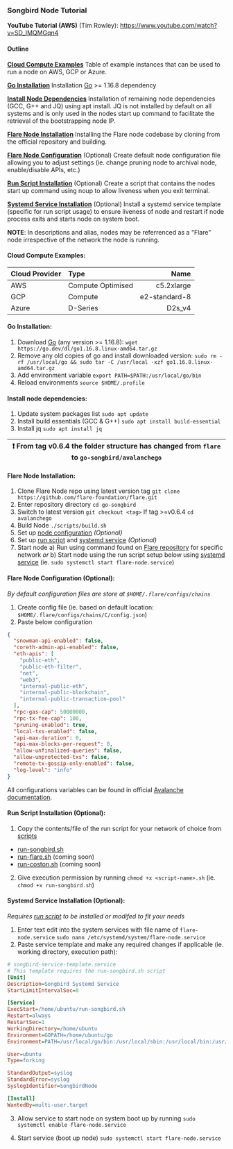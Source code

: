 ### Songbird Node Tutorial

**YouTube Tutorial (AWS)** (Tim Rowley): https://www.youtube.com/watch?v=SD_IMQMGqn4

#### Outline

**[Cloud Compute Examples](#cloud-compute-examples)**
Table of example instances that can be used to run a node on AWS, GCP or Azure.

**[Go Installation](#go-installation)**
Installation [Go](https://golang.org/doc/install) >= 1.16.8 dependency

**[Install Node Dependencies](#install-node-dependencies)**
Installation of remaining node dependencies (GCC, G++ and JQ) using apt install. JQ is not installed by default on all systems and is only used in the nodes start up command to facilitate the retrieval of the bootstrapping node IP.

**[Flare Node Installation](#flare-node-installation)**
Installing the Flare node codebase by cloning from the official repository and building.

**[Flare Node Configuration](#flare-node-configuration-optional)**
(Optional) Create default node configuration file allowing you to adjust settings (ie. change pruning node to archival node, enable/disable APIs, etc.)

**[Run Script Installation](#run-script-installation-optional)**
(Optional) Create a script that contains the nodes start up command using noup to allow liveness when you exit terminal.

**[Systemd Service Installation](#systemd-service-installation-optional)**
(Optional) Install a systemd service template (specific for run script usage) to ensure liveness of node and restart if node process exits and starts node on system boot.

**NOTE**: In descriptions and alias, nodes may be referrenced as a "Flare" node irrespective of the network the node is running.

#### Cloud Compute Examples:

| Cloud Provider | Type              |          Name |
| -------------- | :---------------- | ------------: |
| AWS            | Compute Optimised |    c5.2xlarge |
| GCP            | Compute           | e2-standard-8 |
| Azure          | D-Series          |        D2s_v4 |

#### Go Installation:

1.  Download [Go](https://golang.org/doc/install) (any version >= 1.16.8):
    `wget https://go.dev/dl/go1.16.8.linux-amd64.tar.gz`
2.  Remove any old copies of go and install downloaded version:
    `sudo rm -rf /usr/local/go && sudo tar -C /usr/local -xzf go1.16.8.linux-amd64.tar.gz`
3.  Add environment variable
    `export PATH=$PATH:/usr/local/go/bin`
4.  Reload environments
    `source $HOME/.profile`

#### Install node dependencies:

1.  Update system packages list
    `sudo apt update`
2.  Install build essentials (GCC & G++)
    `sudo apt install build-essential`
3.  Install jq
    `sudo apt install jq`

| :exclamation: From tag v0.6.4 the folder structure has changed from `flare` to `go-songbird/avalanchego` |
| -------------------------------------------------------------------------------------------------------- |

#### Flare Node Installation:

1.  Clone Flare Node repo using latest version tag
    `git clone https://github.com/flare-foundation/flare.git`
2.  Enter repository directory
    `cd go-songbird`
3.  Switch to latest version
    `git checkout <tag>`
    If tag >=v0.6.4 `cd avalanchego`
4.  Build Node
    `./scripts/build.sh`
5.  Set up [node configuration](#flare-node-configuration-optional) _(Optional)_
6.  Set up [run script](#run-script-installation-optional) and [systemd service](#systemd-service-installation-optional) _(Optional)_
7.  Start node
    a) Run using command found on [Flare repository](https://github.com/flare-foundation/flare#running-flare) for specific network _or_
    b) Start node using the run script setup below using [systemd service](#systemd-service-installation-optional) (ie. `sudo systemctl start flare-node.service`)

#### Flare Node Configuration (Optional):

_By default configuration files are store at `$HOME/.flare/configs/chains`_

1.  Create config file (ie. based on default location: `$HOME/.flare/configs/chains/C/config.json`)
2.  Paste below configuration

```json
{
  "snowman-api-enabled": false,
  "coreth-admin-api-enabled": false,
  "eth-apis": [
    "public-eth",
    "public-eth-filter",
    "net",
    "web3",
    "internal-public-eth",
    "internal-public-blockchain",
    "internal-public-transaction-pool"
  ],
  "rpc-gas-cap": 50000000,
  "rpc-tx-fee-cap": 100,
  "pruning-enabled": true,
  "local-txs-enabled": false,
  "api-max-duration": 0,
  "api-max-blocks-per-request": 0,
  "allow-unfinalized-queries": false,
  "allow-unprotected-txs": false,
  "remote-tx-gossip-only-enabled": false,
  "log-level": "info"
}
```

All configurations variables can be found in official [Avalanche documentation](https://docs.avax.network/nodes/maintain/avalanchego-config-flags#c-chain-configs).

#### Run Script Installation (Optional):

1. Copy the contents/file of the run script for your network of choice from [scripts](/scripts/)

- [run-songbird.sh](/scripts/run-songbird.sh)
- [run-flare.sh](/scripts/) (coming soon)
- [run-coston.sh](/scripts/) (coming soon)

2. Give execution permission by running `chmod +x <script-name>.sh` (ie. `chmod +x run-songbird.sh`)

#### Systemd Service Installation (Optional):

_Requires [run script](#run-script-installation-optional) to be installed or modifed to fit your needs_

1.  Enter text edit into the system services with file name of `flare-node.service`
    `sudo nano /etc/systemd/system/flare-node.service`
2.  Paste service template and make any required changes if applicable (ie. working directory, execution path):

```ini
# songbird-service-template.service
# This template requires the run-songbird.sh script
[Unit]
Description=Songbird Systemd Service
StartLimitIntervalSec=0

[Service]
ExecStart=/home/ubuntu/run-songbird.sh
Restart=always
RestartSec=1
WorkingDirectory=/home/ubuntu
Environment=GOPATH=/home/ubuntu/go
Environment=PATH=/usr/local/go/bin:/usr/local/sbin:/usr/local/bin:/usr/sbin:/usr/bin:/sbin:/bin:/usr/games:/usr/local/games:/snap/bin

User=ubuntu
Type=forking

StandardOutput=syslog
StandardError=syslog
SyslogIdentifier=SongbirdNode

[Install]
WantedBy=multi-user.target
```

3. Allow service to start node on system boot up by running `sudo systemctl enable flare-node.service`

4. Start service (boot up node) `sudo systemctl start flare-node.service`
